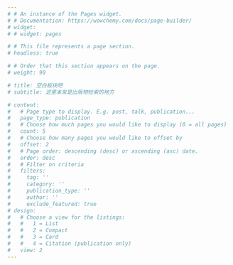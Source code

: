 ```yaml
---
# # An instance of the Pages widget.
# # Documentation: https://wowchemy.com/docs/page-builder/
# widget: 
# # widget: pages

# # This file represents a page section.
# headless: true

# # Order that this section appears on the page.
# weight: 90

# title: 空白板块吧
# subtitle: 这里本来是出版物检索的地方

# content:
#   # Page type to display. E.g. post, talk, publication...
#   page_type: publication
#   # Choose how much pages you would like to display (0 = all pages)
#   count: 5
#   # Choose how many pages you would like to offset by
#   offset: 2
#   # Page order: descending (desc) or ascending (asc) date.
#   order: desc
#   # Filter on criteria
#   filters:
#     tag: ''
#     category: ''
#     publication_type: ''
#     author: ''
#     exclude_featured: true
# design:
#   # Choose a view for the listings:
#   #   1 = List
#   #   2 = Compact
#   #   3 = Card
#   #   4 = Citation (publication only)
#   view: 2
---
```


<!-- {{% callout note %}}
Quickly discover relevant content by [检索竞赛](./publication/).
{{% /callout %}} -->
